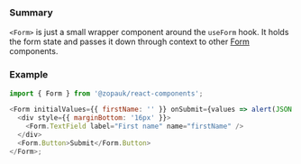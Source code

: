 ### Summary

`<Form>` is just a small wrapper component around the `useForm` hook. It holds the form state and passes it down through context to other [Form](#/Organisms/Form) components.

### Example

```js
import { Form } from '@zopauk/react-components';

<Form initialValues={{ firstName: '' }} onSubmit={values => alert(JSON.stringify(values))}>
  <div style={{ marginBottom: '16px' }}>
    <Form.TextField label="First name" name="firstName" />
  </div>
  <Form.Button>Submit</Form.Button>
</Form>;
```
